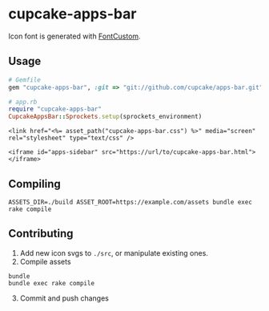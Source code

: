 cupcake-apps-bar
====================

Icon font is generated with [FontCustom](https://github.com/FontCustom/fontcustom).

## Usage

```ruby
# Gemfile
gem "cupcake-apps-bar", :git => "git://github.com/cupcake/apps-bar.git"
```

```ruby
# app.rb
require "cupcake-apps-bar"
CupcakeAppsBar::Sprockets.setup(sprockets_environment)
```

```erb
<link href="<%= asset_path("cupcake-apps-bar.css") %>" media="screen" rel="stylesheet" type="text/css" />

<iframe id="apps-sidebar" src="https://url/to/cupcake-apps-bar.html"></iframe>
```

## Compiling

```shell
ASSETS_DIR=./build ASSET_ROOT=https://example.com/assets bundle exec rake compile
```

## Contributing

1. Add new icon svgs to `./src`, or manipulate existing ones.
2. Compile assets

  ```shell
  bundle
  bundle exec rake compile
  ```
3. Commit and push changes
